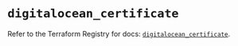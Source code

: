 # `digitalocean_certificate`

Refer to the Terraform Registry for docs: [`digitalocean_certificate`](https://registry.terraform.io/providers/digitalocean/digitalocean/2.57.0/docs/resources/certificate).
